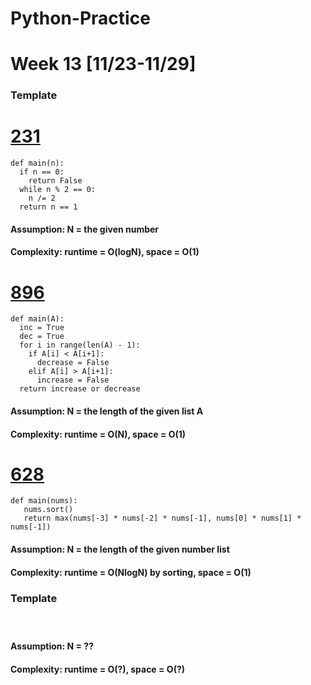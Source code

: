 # Python-Practice

# Week 13 [11/23-11/29]

### Template
# [231](https://leetcode.com/problems/power-of-two/)
```
def main(n):
  if n == 0:
    return False
  while n % 2 == 0:
    n /= 2
  return n == 1
```
#### Assumption: N = the given number
#### Complexity: runtime = O(logN), space = O(1)

# [896](https://leetcode.com/problems/monotonic-array/)
```
def main(A):
  inc = True
  dec = True
  for i in range(len(A) - 1):
    if A[i] < A[i+1]:
      decrease = False
    elif A[i] > A[i+1]:
      increase = False
  return increase or decrease
```
#### Assumption: N = the length of the given list A
#### Complexity: runtime = O(N), space = O(1)

# [628](https://leetcode.com/problems/maximum-product-of-three-numbers/)
```
def main(nums):
   nums.sort()
   return max(nums[-3] * nums[-2] * nums[-1], nums[0] * nums[1] * nums[-1])
```
#### Assumption: N = the length of the given number list
#### Complexity: runtime = O(NlogN) by sorting, space = O(1)

### Template
# []()
```
```
#### Assumption: N = ??
#### Complexity: runtime = O(?), space = O(?)